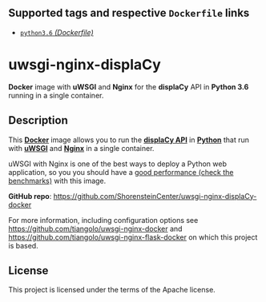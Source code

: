 ## Supported tags and respective `Dockerfile` links

* [`python3.6` _(Dockerfile)_](https://github.com/ShorensteinCenter/uwsgi-nginx-displaCy-docker/blob/master/python3.6/Dockerfile)

# uwsgi-nginx-displaCy

**Docker** image with **uWSGI** and **Nginx** for the **displaCy** API in **Python 3.6** running in a single container.

## Description

This [**Docker**](https://www.docker.com/) image allows you to run the [**displaCy API**](https://github.com/explosion/spacy-services/tree/master/displacy) in [**Python**](https://www.python.org/) that run with [**uWSGI**](https://uwsgi-docs.readthedocs.org/en/latest/) and [**Nginx**](http://nginx.org/en/) in a single container.

uWSGI with Nginx is one of the best ways to deploy a Python web application, so you you should have a [good performance (check the benchmarks)](http://nichol.as/benchmark-of-python-web-servers) with this image.

**GitHub repo**: <https://github.com/ShorensteinCenter/uwsgi-nginx-displaCy-docker>


For more information, including configuration options see https://github.com/tiangolo/uwsgi-nginx-docker and https://github.com/tiangolo/uwsgi-nginx-flask-docker on which this project is based.

## License

This project is licensed under the terms of the Apache license.
